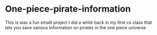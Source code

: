 # One-piece-pirate-information
This is was a fun smalll project I did a while back in my first cs class that lets you save various information on pirates in the one piece universe 
